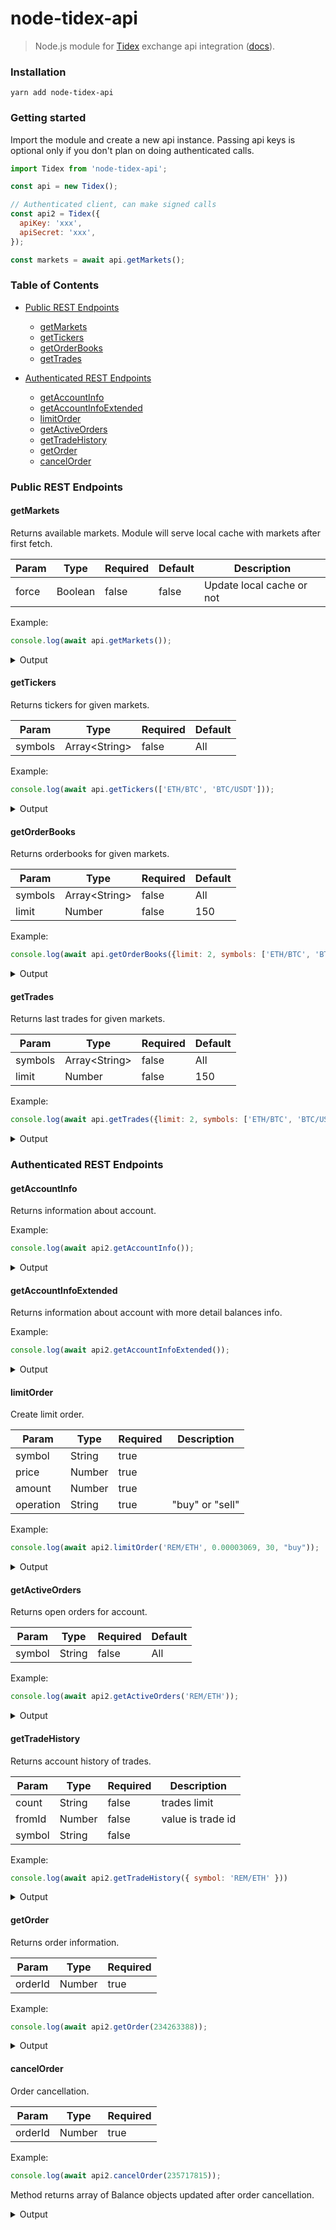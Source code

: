# node-tidex-api

> Node.js module for [Tidex](https://tidex.com) exchange api integration ([docs](https://tidex.com/exchange/public-api)).

### Installation

    yarn add node-tidex-api

### Getting started

Import the module and create a new api instance. Passing api keys is optional only if
you don't plan on doing authenticated calls.

```js
import Tidex from 'node-tidex-api';

const api = new Tidex();

// Authenticated client, can make signed calls
const api2 = Tidex({
  apiKey: 'xxx',
  apiSecret: 'xxx',
});

const markets = await api.getMarkets();
```

### Table of Contents

- [Public REST Endpoints](#public-rest-endpoints)
    - [getMarkets](#getmarkets)
    - [getTickers](#gettickers)
    - [getOrderBooks](#getorderbooks)
    - [getTrades](#gettrades)
    
- [Authenticated REST Endpoints](#authenticated-rest-endpoints)
    - [getAccountInfo](#getaccountinfo)
    - [getAccountInfoExtended](#getaccountinfoextended)
    - [limitOrder](#limitorder)
    - [getActiveOrders](#getactiveorders)
    - [getTradeHistory](#gettradehistory)
    - [getOrder](#getorder)
    - [cancelOrder](#cancelorder)
    

### Public REST Endpoints

#### getMarkets

Returns available markets. Module will serve local cache with markets after first fetch.

|Param|Type|Required|Default|Description|
|--- |--- |--- |--- |--- |
|force|Boolean|false|false|Update local cache or not


Example:

```js
console.log(await api.getMarkets());
```

<details>
<summary>Output</summary>

```js
[ 
    Market {
        base: 'LTC',
        quote: 'BTC',
        precision: 8,
        fee: 0.1,
        minPrice: 1e-8,
        minAmount: 0.001,
        maxPrice: 3,
        maxAmount: 1000000,
        minTotal: 0.0001 
    },
    Market {
        base: 'ETH',
        quote: 'BTC',
        precision: 8,
        fee: 0.1,
        minPrice: 1e-8,
        minAmount: 0.001,
        maxPrice: 3,
        maxAmount: 1000000,
        minTotal: 0.0001 
    },
    Market {
        base: 'DASH',
        quote: 'BTC',
        precision: 8,
        fee: 0.1,
        minPrice: 1e-8,
        minAmount: 0.001,
        maxPrice: 3,
        maxAmount: 1000000,
        minTotal: 0.0001 
    },
    ...
]
```

</details>

#### getTickers

Returns tickers for given markets.

|Param|Type|Required|Default|
|--- |--- |--- |--- |
|symbols|Array\<String\>|false|All


Example:

```js
console.log(await api.getTickers(['ETH/BTC', 'BTC/USDT']));
```

<details>
<summary>Output</summary>

```js
[ 
    Ticker {
        base: 'ETH',
        quote: 'BTC',
        ask: 0.0342154,
        bid: 0.03387898,
        last: 0.0342154,
        high: 0.03486638,
        low: 0.03200994,
        avg: 0.03343816,
        baseVolume: 41.00653576,
        quoteVolume: 1.3988951666331848 
     },
     Ticker {
        base: 'BTC',
        quote: 'USDT',
        ask: 6605.53606,
        bid: 6490.00000001,
        last: 6490,
        high: 6612.14821,
        low: 6490,
        avg: 6551.074105,
        baseVolume: 0.0164071,
        quoteVolume: 106.519590715291
    }
 ]
```

</details>

#### getOrderBooks

Returns orderbooks for given markets.

|Param|Type|Required|Default|
|--- |--- |--- |--- |
|symbols|Array\<String\>|false|All
|limit|Number|false|150


Example:

```js
console.log(await api.getOrderBooks({limit: 2, symbols: ['ETH/BTC', 'BTC/USDT']}));
```


<details>
<summary>Output</summary>

```js
[ 
    OrderBook {
        base: 'ETH',
        quote: 'BTC',
        asks: [
            Ask { price: 0.0344287, amount: 0.00416927 },
            Ask { price: 0.03442871, amount: 0.36306581 } 
        ],
        bids: [
            Bid { price: 0.03429006, amount: 19.8 },
            Bid { price: 0.03428996, amount: 2.50125062 } 
        ] 
    }, OrderBook {
        base: 'BTC',
        quote: 'USDT',
        asks: [ 
            Ask { price: 6635.13857705, amount: 0.00108004 },
            Ask { price: 6648.42847346, amount: 0.030436 } 
        ],
        bids: [ 
            Bid { price: 6550.15, amount: 0.00013106 },
            Bid { price: 6490.00000001, amount: 0.1001001 } 
        ] 
    } 
]
```

</details>

#### getTrades

Returns last trades for given markets.

|Param|Type|Required|Default|
|--- |--- |--- |--- |
|symbols|Array\<String\>|false|All
|limit|Number|false|150


Example:

```js
console.log(await api.getTrades({limit: 2, symbols: ['ETH/BTC', 'BTC/USDT']}));
```

<details>
<summary>Output</summary>

```js
[ 
    Trades {
        base: 'ETH',
        quote: 'BTC',
        trades: [ 
            Trade {
                operation: 'buy',
                amount: 0.16506953,
                price: 0.0342154,
                timestamp: 1538585177,
                orderId: undefined,
                tradeId: 25109568 
            },
            Trade {
                operation: 'buy',
                amount: 0.04733047,
                price: 0.03408376,
                timestamp: 1538585177,
                orderId: undefined,
                tradeId: 25109567 
            } 
        ] 
    },
    Trades {
        base: 'BTC',
        quote: 'USDT',
        trades: [ 
            Trade {
                operation: 'sell',
                amount: 0.0161,
                price: 6490,
                timestamp: 1538536995,
                orderId: undefined,
                tradeId: 25087685 
            },
            Trade {
                operation: 'sell',
                amount: 0.0003071,
                price: 6612.14821,
                timestamp: 1538510726,
                orderId: undefined,
                tradeId: 25076489 
            } 
        ]
    } 
 ]
```

</details>

### Authenticated REST Endpoints

#### getAccountInfo

Returns information about account.


Example:

```js
console.log(await api2.getAccountInfo());
```

<details>
<summary>Output</summary>

```js
AccountInfo {
    balances: [ 
        Balance { 
            currency: 'ETH', 
            free: 0, 
            used: 0, 
            total: 0.04003445195115 
        } 
    ],
    openOrdersCount: 0,
    rights: { 
        info: true, 
        trade: true, 
        withdraw: false 
    } 
}
```

</details>

#### getAccountInfoExtended

Returns information about account with more detail balances info.


Example:

```js
console.log(await api2.getAccountInfoExtended());
```

<details>
<summary>Output</summary>

```js
AccountInfo {
    balances: [ 
        Balance {
            currency: 'ETH',
            free: 0.04003445195115,
            used: 0,
            total: 0.04003445195115 
        } 
    ],
    openOrdersCount: 0,
    rights: { 
        info: true, 
        trade: true, 
        withdraw: false 
    } 
}
```

</details>

#### limitOrder

Create limit order.

|Param|Type|Required|Description|
|--- |--- |--- |--- |
|symbol|String|true|
|price|Number|true|
|amount|Number|true|
|operation|String|true|"buy" or "sell"


Example:

```js
console.log(await api2.limitOrder('REM/ETH', 0.00003069, 30, "buy"));
```

<details>
<summary>Output</summary>

```js
Order {
    id: 235717815,
    base: 'REM',
    quote: 'ETH',
    operation: 'buy',
    amount: 40,
    remain: 40,
    price: 0.00003069,
    created: 1538647492,
    status: 'active'
}
```
</details>

#### getActiveOrders

Returns open orders for account.

|Param|Type|Required|Default|
|--- |--- |--- |--- |
|symbol|String|false|All


Example:

```js
console.log(await api2.getActiveOrders('REM/ETH'));
```

<details>
<summary>Output</summary>

```js
[ 
    Order {
        id: 235717815,
        base: 'REM',
        quote: 'ETH',
        operation: 'buy',
        amount: 40,
        remain: 40,
        price: 0.00003069,
        created: 1538647493,
        status: 'active'
    } 
]
```

</details>

#### getTradeHistory

Returns account history of trades.

|Param|Type|Required|Description|
|--- |--- |--- |--- |
|count|String|false|trades limit 
|fromId|Number|false|value is trade id
|symbol|String|false|


Example:

```js
console.log(await api2.getTradeHistory({ symbol: 'REM/ETH' }))
```

<details>
<summary>Output</summary>

```js
[
    {
        base: "REM", 
        quote: "ETH", 
        trades: [
            {amount: 100, operation: "buy", orderId: 234224913, price: 0.00003112, timestamp: 1538405421, tradeId: 25031255}, 
            {amount: 35, operation: "buy", orderId: 234263388, price: 0.00003132, timestamp: 1538411344, tradeId: 25033988}, 
            {amount: 134.865, operation: "sell", orderId: 234263509, price: 0.00003149, timestamp: 1538493508, tradeId: 25070252}
        ]
    }
]
```

</details>

#### getOrder

Returns order information.

|Param|Type|Required|
|--- |--- |--- |
|orderId|Number|true|


Example:

```js
console.log(await api2.getOrder(234263388));
```

<details>
<summary>Output</summary>

```js
Order {
    id: 234263388,
    base: 'REM',
    quote: 'ETH',
    operation: 'buy',
    amount: 35,
    remain: 0,
    price: 0.00003132,
    created: 1538411344,
    status: 'closed' 
}
```

</details>

#### cancelOrder

Order cancellation.

|Param|Type|Required|
|--- |--- |--- |
|orderId|Number|true|


Example:

```js
console.log(await api2.cancelOrder(235717815));
```

Method returns array of Balance objects updated after order cancellation.

<details>
<summary>Output</summary>

```js
[ 
    Balance { 
        currency: 'ETH', 
        free: 0,
        used: 0,
        total: 0.04003445195115 
    }
]
```

</details>
